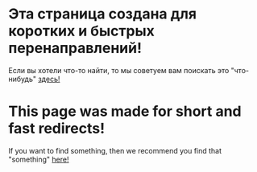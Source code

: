 # Эта страница создана для коротких и быстрых перенаправлений!
Если вы хотели что-то найти, то мы советуем вам поискать это "что-нибудь" [здесь!](https://github.com/VBPROGER/VBPROGER.github.io)
# This page was made for short and fast redirects!
If you want to find something, then we recommend you find that "something" [here!](https://github.com/VBPROGER/VBPROGER.github.io)
